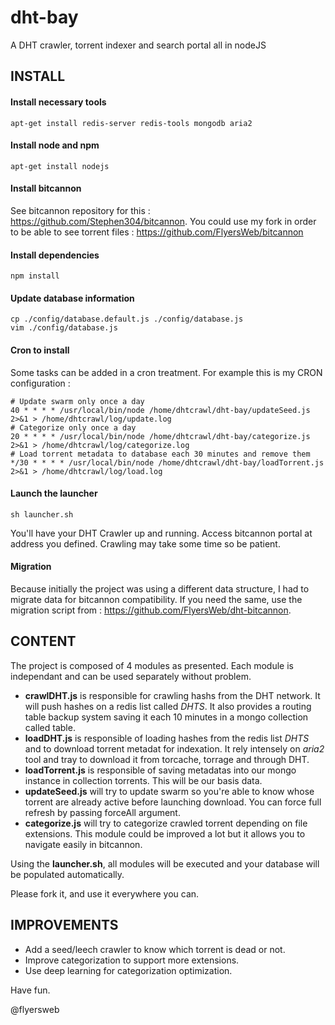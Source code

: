 # dht-bay
A DHT crawler, torrent indexer and search portal all in nodeJS

INSTALL
-------

#### Install necessary tools

```
apt-get install redis-server redis-tools mongodb aria2
```

#### Install node and npm

```
apt-get install nodejs
```

#### Install bitcannon

See bitcannon repository for this : https://github.com/Stephen304/bitcannon. 
You could use my fork in order to be able to see torrent files : https://github.com/FlyersWeb/bitcannon

#### Install dependencies

```
npm install
```

#### Update database information

```
cp ./config/database.default.js ./config/database.js
vim ./config/database.js
```

#### Cron to install

Some tasks can be added in a cron treatment. For example this is my CRON configuration :

```
# Update swarm only once a day
40 * * * * /usr/local/bin/node /home/dhtcrawl/dht-bay/updateSeed.js 2>&1 > /home/dhtcrawl/log/update.log
# Categorize only once a day
20 * * * * /usr/local/bin/node /home/dhtcrawl/dht-bay/categorize.js 2>&1 > /home/dhtcrawl/log/categorize.log
# Load torrent metadata to database each 30 minutes and remove them
*/30 * * * * /usr/local/bin/node /home/dhtcrawl/dht-bay/loadTorrent.js 2>&1 > /home/dhtcrawl/log/load.log
```

#### Launch the launcher

```
sh launcher.sh
```

You'll have your DHT Crawler up and running. Access bitcannon portal at address you defined. Crawling may take some time so be patient.

#### Migration

Because initially the project was using a different data structure, I had to migrate data for bitcannon compatibility. If you need the same, use the migration script from : https://github.com/FlyersWeb/dht-bitcannon.

CONTENT
-------

The project is composed of 4 modules as presented. Each module is independant and can be used separately without problem.

+  **crawlDHT.js** is responsible for crawling hashs from the DHT network. It will push hashes on a redis list called *DHTS*. It also provides a routing table backup system saving it each 10 minutes in a mongo collection called table.
+  **loadDHT.js** is responsible of loading hashes from the redis list *DHTS* and to download torrent metadat for indexation. It rely intensely on *aria2* tool and tray to download it from torcache, torrage and through DHT.
+  **loadTorrent.js** is responsible of saving metadatas into our mongo instance in collection torrents. This will be our basis data.
+  **updateSeed.js** will try to update swarm so you're able to know whose torrent are already active before launching download. You can force full refresh by passing forceAll argument.
+  **categorize.js** will try to categorize crawled torrent depending on file extensions. This module could be improved a lot but it allows you to navigate easily in bitcannon.

Using the **launcher.sh**, all modules will be executed and your database will be populated automatically.

Please fork it, and use it everywhere you can.

IMPROVEMENTS
------------

+ Add a seed/leech crawler to know which torrent is dead or not.
+ Improve categorization to support more extensions.
+ Use deep learning for categorization optimization.

Have fun.

@flyersweb
